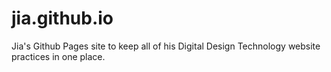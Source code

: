 # jia.github.io
Jia's Github Pages site to keep all of his Digital Design Technology website practices in one place.
